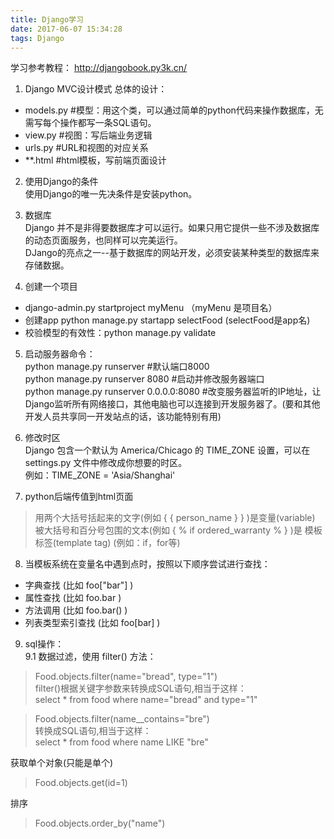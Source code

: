 ```yaml
---
title: Django学习
date: 2017-06-07 15:34:28
tags: Django
---
```


学习参考教程：
http://djangobook.py3k.cn/

1. Django MVC设计模式 
总体的设计：
 * models.py  \#模型：用这个类，可以通过简单的python代码来操作数据库，无需写每个操作都写一条SQL语句。
 * view.py  \#视图：写后端业务逻辑
 * urls.py  \#URL和视图的对应关系
 * \*\*.html  \#html模板，写前端页面设计

2. 使用Django的条件  
使用Django的唯一先决条件是安装python。  

3. 数据库  
Django 并不是非得要数据库才可以运行。如果只用它提供一些不涉及数据库的动态页面服务，也同样可以完美运行。   
DJango的亮点之一--基于数据库的网站开发，必须安装某种类型的数据库来存储数据。

4. 创建一个项目  
 * django-admin.py startproject myMenu  （myMenu 是项目名）
 * 创建app python manage.py startapp selectFood (selectFood是app名)
 * 校验模型的有效性：python manage.py validate

5. 启动服务器命令：  
python manage.py runserver #默认端口8000  
python manage.py runserver 8080  #启动并修改服务器端口  
python manage.py runserver 0.0.0.0:8080  #改变服务器监听的IP地址，让Django监听所有网络接口，其他电脑也可以连接到开发服务器了。\(要和其他开发人员共享同一开发站点的话，该功能特别有用\)

6. 修改时区  
Django 包含一个默认为 America/Chicago 的 TIME_ZONE 设置，可以在 settings.py 文件中修改成你想要的时区。  
例如：TIME_ZONE = 'Asia/Shanghai'

7. python后端传值到html页面
> 用两个大括号括起来的文字\(例如 \{ \{ person_name \} \} \)是变量\(variable\)  
> 被大括号和百分号包围的文本(例如 \{ % if ordered_warranty % \} \)是 模板标签\(template tag\)  \(例如：if，for等\)

8. 当模板系统在变量名中遇到点时，按照以下顺序尝试进行查找：  
 * 字典查找 \(比如 foo["bar"] \)
 * 属性查找 \(比如 foo.bar \)
 * 方法调用 \(比如 foo.bar() \)
 * 列表类型索引查找 \(比如 foo[bar] \)

9. sql操作：  
 9.1 数据过滤，使用 filter() 方法：   
 > Food.objects.filter(name="bread", type="1")   
 > filter()根据关键字参数来转换成SQL语句,相当于这样：   
 > select * from food where name="bread" and type="1"
 
 > Food.objects.filter(name__contains="bre")   
 > 转换成SQL语句,相当于这样：   
 > select * from food where name LIKE "bre"
 
 获取单个对象(只能是单个)
 > Food.objects.get(id=1)  
 
 排序
 > Food.objects.order_by("name")
 
